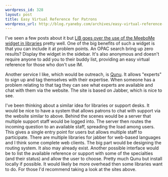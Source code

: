 ```yaml
--- 
wordpress_id: 328
layout: post
title: Easy Virtual Reference for Patrons
wordpress_url: http://blog.ryaneby.com/archives/easy-virtual-reference-for-patrons/
---
```

I've seen a few posts about it but <a href="http://librarianinblack.typepad.com/librarianinblack/2006/08/meebo_me_widget.html">LiB goes over the use of the MeeboMe widget in libraries</a> pretty well. One of the big benefits of such a widget is that you can include it at problem points. An OPAC search bring up zero results? Display the widget in the sidebar. It's also anonymous and doesn't require anyone to add you to their buddy list, providing an easy virtual reference for those who don't use IM.

Another service I like, which would be outreach, is <a href="http://www.qunu.com/">Qunu</a>. It allows "experts" to sign up and tag themselves with their expertise. When someone has a problem relating to that tag they can see what experts are available and chat with them via the website. The site is based on Jabber, which is nice to see.

I've been thinking about a similar idea for libraries or support desks. It would be nice to have a system that allows patrons to chat with support via the website similar to above. Behind the scenes would be a server that multiple support staff would be logged into. The server then routes the incoming question to an available staff, spreading the load among users. This gives a single entry point for users but allows multiple staff to participate. There are multiple libraries for jabber for web-based languages and I think some complete web clients. The big part would be designing the routing system. It also may already exist. Another possible interface would be to list the available reference or support with some of the specialties (and their status) and allow the user to choose. Pretty much Qunu but install locally if possible. It would likely be more overhead then some libraries want to do. For those I'd recommend taking a look at the sites above.
